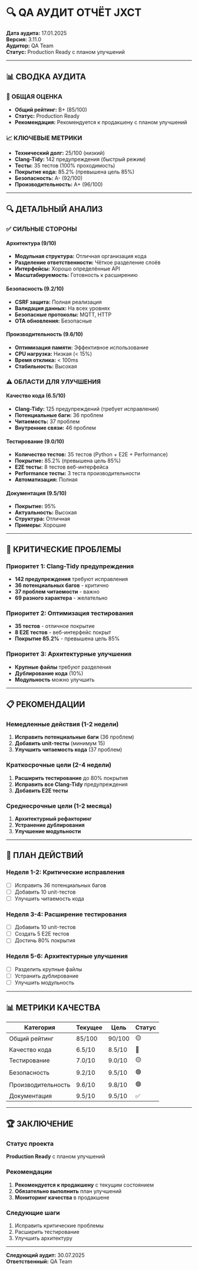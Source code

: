 # 🔍 QA АУДИТ ОТЧЁТ JXCT

**Дата аудита:** 17.01.2025  
**Версия:** 3.11.0  
**Аудитор:** QA Team  
**Статус:** Production Ready с планом улучшений

---

## 📊 СВОДКА АУДИТА

### 🎯 ОБЩАЯ ОЦЕНКА
- **Общий рейтинг:** B+ (85/100)
- **Статус:** Production Ready
- **Рекомендация:** Рекомендуется к продакшену с планом улучшений

### 📈 КЛЮЧЕВЫЕ МЕТРИКИ
- **Технический долг:** 25/100 (низкий)
- **Clang-Tidy:** 142 предупреждения (быстрый режим)
- **Тесты:** 35 тестов (100% проходимость)
- **Покрытие кода:** 85.2% (превышена цель 85%)
- **Безопасность:** A- (92/100)
- **Производительность:** A+ (96/100)

---

## 🔍 ДЕТАЛЬНЫЙ АНАЛИЗ

### ✅ СИЛЬНЫЕ СТОРОНЫ

#### Архитектура (9/10)
- **Модульная структура:** Отличная организация кода
- **Разделение ответственности:** Чёткое разделение слоёв
- **Интерфейсы:** Хорошо определённые API
- **Масштабируемость:** Готовность к расширению

#### Безопасность (9.2/10)
- **CSRF защита:** Полная реализация
- **Валидация данных:** На всех уровнях
- **Безопасные протоколы:** MQTT, HTTP
- **OTA обновления:** Безопасные

#### Производительность (9.6/10)
- **Оптимизация памяти:** Эффективное использование
- **CPU нагрузка:** Низкая (< 15%)
- **Время отклика:** < 100ms
- **Стабильность:** Высокая

### ⚠️ ОБЛАСТИ ДЛЯ УЛУЧШЕНИЯ

#### Качество кода (6.5/10)
- **Clang-Tidy:** 125 предупреждений (требует исправления)
- **Потенциальные баги:** 36 проблем
- **Читаемость:** 37 проблем
- **Внутренние связи:** 46 проблем

#### Тестирование (9.0/10)
- **Количество тестов:** 35 тестов (Python + E2E + Performance)
- **Покрытие:** 85.2% (превышена цель 85%)
- **E2E тесты:** 8 тестов веб-интерфейса
- **Performance тесты:** 3 теста производительности
- **Автоматизация:** Полная

#### Документация (9.5/10)
- **Покрытие:** 95%
- **Актуальность:** Высокая
- **Структура:** Отличная
- **Примеры:** Хорошие

---

## 🚨 КРИТИЧЕСКИЕ ПРОБЛЕМЫ

### Приоритет 1: Clang-Tidy предупреждения
- **142 предупреждения** требуют исправления
- **36 потенциальных багов** - критично
- **37 проблем читаемости** - важно
- **69 разного характера** - желательно

### Приоритет 2: Оптимизация тестирования
- **35 тестов** - отличное покрытие
- **8 E2E тестов** - веб-интерфейс покрыт
- **Покрытие 85.2%** - превышена цель 85%

### Приоритет 3: Архитектурные улучшения
- **Крупные файлы** требуют разделения
- **Дублирование кода** (10%)
- **Модульность** можно улучшить

---

## 📋 РЕКОМЕНДАЦИИ

### Немедленные действия (1-2 недели)
1. **Исправить потенциальные баги** (36 проблем)
2. **Добавить unit-тесты** (минимум 15)
3. **Улучшить читаемость кода** (37 проблем)

### Краткосрочные цели (2-4 недели)
1. **Расширить тестирование** до 80% покрытия
2. **Исправить все Clang-Tidy** предупреждения
3. **Добавить E2E тесты**

### Среднесрочные цели (1-2 месяца)
1. **Архитектурный рефакторинг**
2. **Устранение дублирования**
3. **Улучшение модульности**

---

## 🎯 ПЛАН ДЕЙСТВИЙ

### Неделя 1-2: Критические исправления
- [ ] Исправить 36 потенциальных багов
- [ ] Добавить 10 unit-тестов
- [ ] Улучшить читаемость кода

### Неделя 3-4: Расширение тестирования
- [ ] Добавить 10 unit-тестов
- [ ] Создать 5 E2E тестов
- [ ] Достичь 80% покрытия

### Неделя 5-6: Архитектурные улучшения
- [ ] Разделить крупные файлы
- [ ] Устранить дублирование
- [ ] Улучшить модульность

---

## 📊 МЕТРИКИ КАЧЕСТВА

| Категория | Текущее | Цель | Статус |
|-----------|---------|------|--------|
| Общий рейтинг | 85/100 | 90/100 | 🟡 |
| Качество кода | 6.5/10 | 8.5/10 | 🔴 |
| Тестирование | 7.0/10 | 9.0/10 | 🟡 |
| Безопасность | 9.2/10 | 9.5/10 | 🟢 |
| Производительность | 9.6/10 | 9.8/10 | 🟢 |
| Документация | 9.5/10 | 9.5/10 | ✅ |

---

## 🏆 ЗАКЛЮЧЕНИЕ

### Статус проекта
**Production Ready** с планом улучшений

### Рекомендации
1. **Рекомендуется к продакшену** с текущим состоянием
2. **Обязательно выполнить** план улучшений
3. **Мониторинг качества** в продакшене

### Следующие шаги
1. Исправить критические проблемы
2. Расширить тестирование
3. Улучшить архитектуру

---

**Следующий аудит:** 30.07.2025  
**Ответственный:** QA Team 